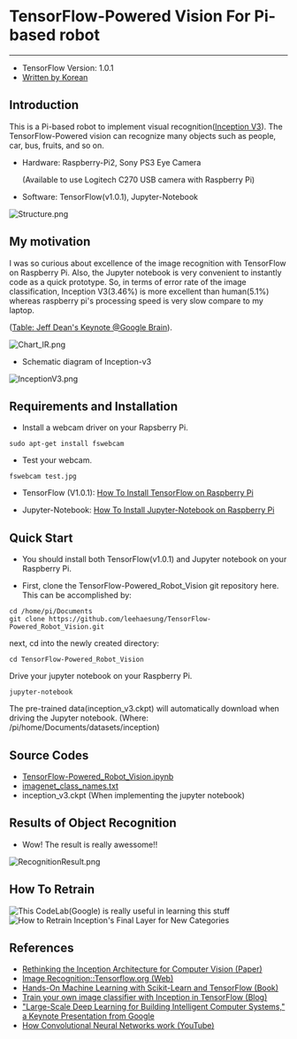 # TensorFlow-Powered Vision For Pi-based robot

***

* TensorFlow Version: 1.0.1
* [Written by Korean](https://github.com/leehaesung/TensorFlow-Powered_Robot_Vision/blob/master/README_Korean.md)

## Introduction

This is a Pi-based robot to implement visual recognition([Inception V3](https://research.googleblog.com/2016/03/train-your-own-image-classifier-with.html)). The TensorFlow-Powered vision can recognize many objects such as people, car, bus, fruits, and so on. 

* Hardware: Raspberry-Pi2, Sony PS3 Eye Camera
 
   (Available to use Logitech C270 USB camera with Raspberry Pi)

* Software: TensorFlow(v1.0.1), Jupyter-Notebook

![Structure.png](https://github.com/leehaesung/TensorFlow-Powered_Robot_Vision/blob/master/ImageFiles/Structure.png)


## My motivation
 I was so curious about excellence of the image recognition with TensorFlow on Raspberry Pi. Also, the Jupyter notebook is very convenient to instantly code as a quick prototype. So, in terms of error rate of the image classification, Inception V3(3.46%) is more excellent than human(5.1%) whereas raspberry pi's processing speed is very slow compare to my laptop.  

([Table: Jeff Dean's Keynote @Google Brain](https://static.googleusercontent.com/media/research.google.com/en//pubs/archive/44921.pdf)). 
 
 ![Chart_IR.png](https://github.com/leehaesung/TensorFlow-Powered_Robot_Vision/blob/master/ImageFiles/Chart_ImageRecognition.png)


* Schematic diagram of Inception-v3 

![InceptionV3.png](https://github.com/leehaesung/TensorFlow-Powered_Robot_Vision/blob/master/ImageFiles/InceptionV3.png)


## Requirements and Installation

 * Install a webcam driver on your Rapsberry Pi.
 ```
 sudo apt-get install fswebcam
 ```
 
 * Test your webcam.
 ```
 fswebcam test.jpg
 ```

 * TensorFlow (V1.0.1): [How To Install TensorFlow on Raspberry Pi](https://www.instructables.com/id/Google-Tensorflow-on-Rapsberry-Pi/)
 
 * Jupyter-Notebook: [How To Install Jupyter-Notebook on Raspberry Pi](https://www.instructables.com/id/Jupyter-Notebook-on-Raspberry-Pi/)
 
 
## Quick Start

* You should install both TensorFlow(v1.0.1) and Jupyter notebook on your Raspberry Pi.

* First, clone the TensorFlow-Powered_Robot_Vision git repository here. This can be accomplished by:
```
cd /home/pi/Documents
git clone https://github.com/leehaesung/TensorFlow-Powered_Robot_Vision.git
```
next, cd into the newly created directory:
```
cd TensorFlow-Powered_Robot_Vision
``` 
Drive your jupyter notebook on your Raspberry Pi.
```
jupyter-notebook
```
The pre-trained data(inception_v3.ckpt) will automatically download when driving the Jupyter notebook. (Where: /pi/home/Documents/datasets/inception)


## Source Codes

* [TensorFlow-Powered_Robot_Vision.ipynb](https://github.com/leehaesung/TensorFlow-Powered_Robot_Vision/blob/master/TensorFlow-Powered_Robot_Vision.ipynb)
* [imagenet_class_names.txt](https://github.com/leehaesung/TensorFlow-Powered_Robot_Vision/blob/master/datasets/inception/imagenet_class_names.txt)
* inception_v3.ckpt (When implementing the jupyter notebook)


## Results of Object Recognition 

* Wow! The result is really awessome!!

![RecognitionResult.png](https://github.com/leehaesung/TensorFlow-Powered_Robot_Vision/blob/master/ImageFiles/Result_96.25.png)


## How To Retrain 

![This CodeLab(Google) is really useful in learning this stuff](https://codelabs.developers.google.com/codelabs/tensorflow-for-poets/?utm_campaign=chrome_series_machinelearning_063016&utm_source=gdev&utm_medium=yt-desc#0)
![How to Retrain Inception's Final Layer for New Categories](https://www.tensorflow.org/tutorials/image_retraining)


## References

* [Rethinking the Inception Architecture for Computer Vision (Paper)](https://arxiv.org/abs/1512.00567)
* [Image Recognition::Tensorflow.org (Web)](https://www.tensorflow.org/tutorials/image_recognition)
* [Hands-On Machine Learning with Scikit-Learn and TensorFlow (Book)](https://www.amazon.com/Hands-Machine-Learning-Scikit-Learn-TensorFlow/dp/1491962291/ref=sr_1_1?ie=UTF8&qid=1494573194&sr=8-1&keywords=hands+on+machine+learning+with+scikit+learn+and+tensorflow)
* [Train your own image classifier with Inception in TensorFlow (Blog)](https://research.googleblog.com/2016/03/train-your-own-image-classifier-with.html)
* ["Large-Scale Deep Learning for Building Intelligent Computer Systems," a Keynote Presentation from Google](https://static.googleusercontent.com/media/research.google.com/en//pubs/archive/44921.pdf)
* [How Convolutional Neural Networks work (YouTube)](https://www.youtube.com/watch?v=FmpDIaiMIeA)
